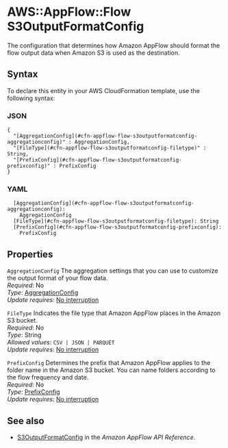 # AWS::AppFlow::Flow S3OutputFormatConfig<a name="aws-properties-appflow-flow-s3outputformatconfig"></a>

 The configuration that determines how Amazon AppFlow should format the flow output data when Amazon S3 is used as the destination\. 

## Syntax<a name="aws-properties-appflow-flow-s3outputformatconfig-syntax"></a>

To declare this entity in your AWS CloudFormation template, use the following syntax:

### JSON<a name="aws-properties-appflow-flow-s3outputformatconfig-syntax.json"></a>

```
{
  "[AggregationConfig](#cfn-appflow-flow-s3outputformatconfig-aggregationconfig)" : AggregationConfig,
  "[FileType](#cfn-appflow-flow-s3outputformatconfig-filetype)" : String,
  "[PrefixConfig](#cfn-appflow-flow-s3outputformatconfig-prefixconfig)" : PrefixConfig
}
```

### YAML<a name="aws-properties-appflow-flow-s3outputformatconfig-syntax.yaml"></a>

```
  [AggregationConfig](#cfn-appflow-flow-s3outputformatconfig-aggregationconfig): 
    AggregationConfig
  [FileType](#cfn-appflow-flow-s3outputformatconfig-filetype): String
  [PrefixConfig](#cfn-appflow-flow-s3outputformatconfig-prefixconfig): 
    PrefixConfig
```

## Properties<a name="aws-properties-appflow-flow-s3outputformatconfig-properties"></a>

`AggregationConfig`  <a name="cfn-appflow-flow-s3outputformatconfig-aggregationconfig"></a>
 The aggregation settings that you can use to customize the output format of your flow data\.   
*Required*: No  
*Type*: [AggregationConfig](aws-properties-appflow-flow-aggregationconfig.md)  
*Update requires*: [No interruption](https://docs.aws.amazon.com/AWSCloudFormation/latest/UserGuide/using-cfn-updating-stacks-update-behaviors.html#update-no-interrupt)

`FileType`  <a name="cfn-appflow-flow-s3outputformatconfig-filetype"></a>
 Indicates the file type that Amazon AppFlow places in the Amazon S3 bucket\.   
*Required*: No  
*Type*: String  
*Allowed values*: `CSV | JSON | PARQUET`  
*Update requires*: [No interruption](https://docs.aws.amazon.com/AWSCloudFormation/latest/UserGuide/using-cfn-updating-stacks-update-behaviors.html#update-no-interrupt)

`PrefixConfig`  <a name="cfn-appflow-flow-s3outputformatconfig-prefixconfig"></a>
 Determines the prefix that Amazon AppFlow applies to the folder name in the Amazon S3 bucket\. You can name folders according to the flow frequency and date\.   
*Required*: No  
*Type*: [PrefixConfig](aws-properties-appflow-flow-prefixconfig.md)  
*Update requires*: [No interruption](https://docs.aws.amazon.com/AWSCloudFormation/latest/UserGuide/using-cfn-updating-stacks-update-behaviors.html#update-no-interrupt)

## See also<a name="aws-properties-appflow-flow-s3outputformatconfig--seealso"></a>
+ [S3OutputFormatConfig](https://docs.aws.amazon.com/appflow/1.0/APIReference/API_S3OutputFormatConfig.html) in the *Amazon AppFlow API Reference*\.